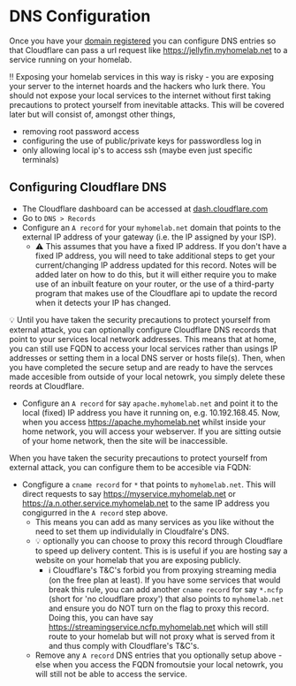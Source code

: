 # DNS Configuration

Once you have your [domain registered](domain_registration.md) you can configure DNS entries so that Cloudflare can pass a url request like https://jellyfin.myhomelab.net to a service running on your homelab.

‼️ Exposing your homelab services in this way is risky - you are exposing your server to the internet hoards and the hackers who lurk there. You should not expose your local services to the internet without first taking precautions to protect yourself from inevitable attacks. This will be covered later but will consist of, amongst other things,
  - removing root password access
  - configuring the use of public/private keys for passwordless log in
  - only allowing local ip's to access ssh (maybe even just specific terminals)

## Configuring Cloudflare DNS
  - The Cloudflare dashboard can be accessed at [dash.cloudflare.com](dash.cloudflare.com)
  - Go to `DNS > Records`
  - Configure an `A record` for your `myhomelab.net` domain that points to the external IP address of your gateway (i.e. the IP assigned by your ISP).
    - ⚠️ This assumes that you have a fixed IP address. If you don't have a fixed IP address, you will need to take additional steps to get your current/changing IP address updated for this record. Notes will be added later on how to do this, but it will either require you to make use of an inbuilt feature on your router, or the use of a third-party program that makes use of the Cloudflare api to update the record when it detects your IP has changed.

💡 Until you have taken the security precautions to protect yourself from external attack, you can optionally configure Cloudflare DNS records that point to your services local network addresses. This means that at home, you can still use FQDN to access your local services rather than usings IP addresses or setting them in a local DNS server or hosts file(s). Then, when you have completed the secure setup and are ready to have the servces made accesible from outside of your local netowrk, you simply delete these reords at Cloudflare.
  - Configure an `A record` for say `apache.myhomelab.net` and point it to the local (fixed) IP address you have it running on, e.g. 10.192.168.45. Now, when you access https://apache.myhomelab.net whilst inside your home network, you will access your webserver. If you are sitting outsie of your home network, then the site will be inaccessible.

When you have taken the security precautions to protect yourself from external attack, you can configure them to be accesible via FQDN:
  - Congfigure a `cname record` for `*` that points to `myhomelab.net`. This will direct requests to say https://myservice.myhomelab.net or https://a.n.other.service.myhomelab.net to the same IP address you congigurred in the `A record` step above.
    - This means you can add as many services as you like without the need to set them up individulally in Cloudfalre's DNS.
    - 💡 optionally you can choose to proxy this record through Cloudflare to speed up delivery content. This is is useful if you are hosting say a website on your homelab that you are exposing publicly.
      - ℹ️ Cloudflare's T&C's forbid you from proxying streaming media (on the free plan at least). If you have some services that would break this rule, you can add another `cname record` for say `*.ncfp` (short for 'no cloudflare proxy') that also points to `myhomelab.net` and ensure you do NOT turn on the flag to proxy this record. Doing this, you can have say https://streamingservice.ncfp.myhomelab.net which will still route to your homelab but will not proxy what is served from it and thus comply with Cloudflare's T&C's.
    - Remove any `A record` DNS entries that you optionally setup above - else when you access the FQDN fromoutsie your local netowrk, you will still not be able to access the service.
